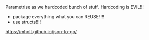Parametrise as we hardcoded bunch of stuff. Hardcoding is EVIL!!!
+ package everything what you can REUSE!!!!
+ use structs!!!!

https://mholt.github.io/json-to-go/

